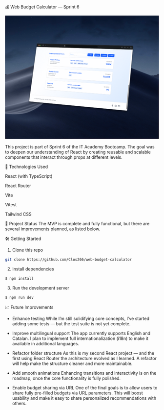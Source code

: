 💰 Web Budget Calculator — Sprint 6

<img src="./public/Preview.gif" alt="Demo" width="600" />

This project is part of Sprint 6 of the IT Academy Bootcamp. The goal was to deepen our understanding of React by creating reusable and scalable components that interact through props at different levels.

🚀 Technologies Used

React (with TypeScript)

React Router

Vite

Vitest

Tailwind CSS

📌 Project Status
The MVP is complete and fully functional, but there are several improvements planned, as listed below.

🛠️ Getting Started

1. Clone this repo

```bash
git clone https://github.com/Clos266/web-budget-calculator
```

2. Install dependencies

```bash
$ npm install
```

3. Run the development server

```bash
$ npm run dev
```

📈 Future Improvements

- Enhance testing
  While I’m still solidifying core concepts, I’ve started adding some tests — but the test suite is not yet complete.

- Improve multilingual support
  The app currently supports English and Catalan. I plan to implement full internationalization (i18n) to make it available in additional languages.

- Refactor folder structure
  As this is my second React project — and the first using React Router the architecture evolved as I learned. A refactor will help make the structure cleaner and more maintainable.

- Add smooth animations
  Enhancing transitions and interactivity is on the roadmap, once the core functionality is fully polished.

- Enable budget sharing via URL
  One of the final goals is to allow users to share fully pre-filled budgets via URL parameters. This will boost usability and make it easy to share personalized recommendations with others.
